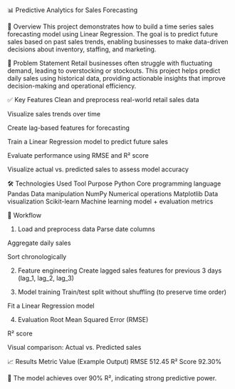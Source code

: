 📊 Predictive Analytics for Sales Forecasting

🧠 Overview
This project demonstrates how to build a time series sales forecasting model using Linear Regression. The goal is to predict future sales based on past sales trends, enabling businesses to make data-driven decisions about inventory, staffing, and marketing.

📌 Problem Statement
Retail businesses often struggle with fluctuating demand, leading to overstocking or stockouts. This project helps predict daily sales using historical data, providing actionable insights that improve decision-making and operational efficiency.

✅ Key Features
Clean and preprocess real-world retail sales data

Visualize sales trends over time

Create lag-based features for forecasting

Train a Linear Regression model to predict future sales

Evaluate performance using RMSE and R² score

Visualize actual vs. predicted sales to assess model accuracy

🛠️ Technologies Used
Tool	                 Purpose
Python	          Core programming language
Pandas	          Data manipulation
NumPy	            Numerical operations
Matplotlib	      Data visualization
Scikit-learn	    Machine learning model + evaluation metrics

🔁 Workflow
1. Load and preprocess data
Parse date columns

Aggregate daily sales

Sort chronologically

2. Feature engineering
Create lagged sales features for previous 3 days (lag_1, lag_2, lag_3)

3. Model training
Train/test split without shuffling (to preserve time order)

Fit a Linear Regression model

4. Evaluation
Root Mean Squared Error (RMSE)

R² score

Visual comparison: Actual vs. Predicted sales

📈 Results
Metric	      Value (Example Output)
RMSE	           512.45
R² Score	       92.30%

🎯 The model achieves over 90% R², indicating strong predictive power.
